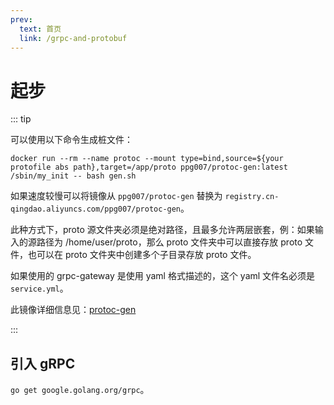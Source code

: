 ```yaml
---
prev:
  text: 首页
  link: /grpc-and-protobuf
---
```


# 起步

::: tip

可以使用以下命令生成桩文件：

```shell
docker run --rm --name protoc --mount type=bind,source=${your protofile abs path},target=/app/proto ppg007/protoc-gen:latest /sbin/my_init -- bash gen.sh
```

如果速度较慢可以将镜像从 `ppg007/protoc-gen` 替换为 `registry.cn-qingdao.aliyuncs.com/ppg007/protoc-gen`。

此种方式下，proto 源文件夹必须是绝对路径，且最多允许两层嵌套，例：如果输入的源路径为 /home/user/proto，那么 proto 文件夹中可以直接存放 proto 文件，也可以在 proto 文件夹中创建多个子目录存放 proto 文件。

如果使用的 grpc-gateway 是使用 yaml 格式描述的，这个 yaml 文件名必须是 `service.yml`。

此镜像详细信息见：[protoc-gen](https://github.com/PPG007/protoc-gen)

:::

## 引入 gRPC

`go get google.golang.org/grpc`。
